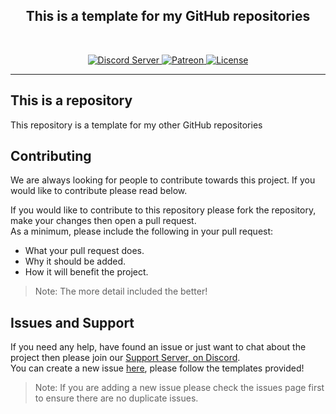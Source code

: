 <!-- Title -->
<h2 align="center"> This is a template for my GitHub repositories</h2>

<br>

<!-- Badges -->
<p align="center">
    <a href="https://discord.gg/jUNbV5u" target="_blank">
        <img src="https://img.shields.io/discord/769710808435261490.svg?logo=discord" alt="Discord Server">
    </a>
    <a href="https://patreon.com/_CreativeDevelopments" target="_blank">
        <img src="https://img.shields.io/badge/Patreon-__CreativeDevelopments-blue.svg?logo=patreon" alt="Patreon">
    </a>
    <a href="https://github.com/Exxonnnnnn/template" target="_blank">
        <img src="https://img.shields.io/badge/license-Apache%202-blue.svg?logo=apache" alt="License">
    </a>
</p>

---

<!-- Content -->

## This is a repository

This repository is a template for my other GitHub repositories

<!-- Contributing -->

## Contributing

We are always looking for people to contribute towards this project. If you would like to contribute please read below.

<!-- Add more ways if required, i.e for CDCommands added "Adding Supported Languages", can move this to a CONTRIBUTING.md file -->

If you would like to contribute to this repository please fork the repository, make your changes then open a pull request.  
As a minimum, please include the following in your pull request:

- What your pull request does.
- Why it should be added.
- How it will benefit the project.

> Note: The more detail included the better!

<!-- Issues & Support -->

## Issues and Support

If you need any help, have found an issue or just want to chat about the project then please join our [Support Server, on Discord](https://discord.gg/jUNbV5u).  
You can create a new issue [here](https://github.com/Exxonnnnnn/template/issues), please follow the templates provided!

> Note: If you are adding a new issue please check the issues page first to ensure there are no duplicate issues.
